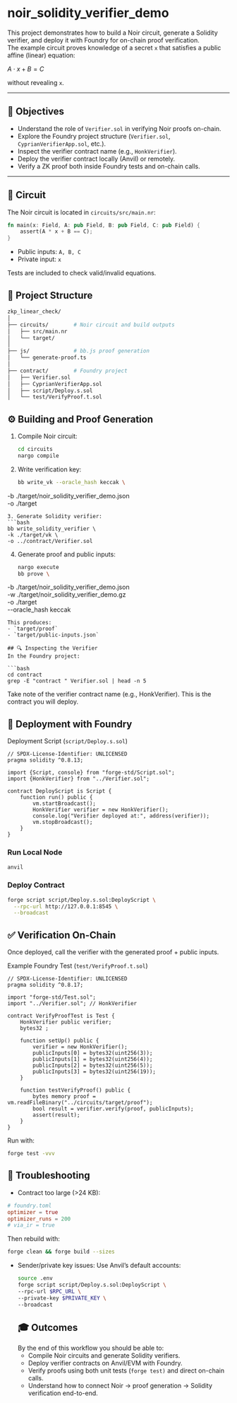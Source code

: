# noir_solidity_verifier_demo

This project demonstrates how to build a Noir circuit, generate a Solidity verifier, and deploy it with Foundry for on-chain proof verification.  
The example circuit proves knowledge of a secret `x` that satisfies a public affine (linear) equation:

$A \cdot x + B = C$

without revealing `x`.

---

## 🎯 Objectives

- Understand the role of `Verifier.sol` in verifying Noir proofs on-chain.  
- Explore the Foundry project structure (`Verifier.sol`, `CyprianVerifierApp.sol`, etc.).  
- Inspect the verifier contract name (e.g., `HonkVerifier`).  
- Deploy the verifier contract locally (Anvil) or remotely.  
- Verify a ZK proof both inside Foundry tests and on-chain calls.  

---

## 📝 Circuit

The Noir circuit is located in `circuits/src/main.nr`:

```rust
fn main(x: Field, A: pub Field, B: pub Field, C: pub Field) {
    assert(A * x + B == C);
}
```
- Public inputs: `A, B, C`
- Private input: `x`

Tests are included to check valid/invalid equations.

## 📁 Project Structure

```bash
zkp_linear_check/
│
├── circuits/        # Noir circuit and build outputs
│   ├── src/main.nr
│   └── target/
│
├── js/              # bb.js proof generation
│   └── generate-proof.ts
│
├── contract/        # Foundry project
│   ├── Verifier.sol
│   ├── CyprianVerifierApp.sol
│   ├── script/Deploy.s.sol
│   └── test/VerifyProof.t.sol

```

## ⚙️ Building and Proof Generation
1. Compile Noir circuit:
   
   ```bash
   cd circuits
   nargo compile
   ```
2. Write verification key:
   
   ```bash
   bb write_vk --oracle_hash keccak \
  -b ./target/noir_solidity_verifier_demo.json \
  -o ./target
   ```
3. Generate Solidity verifier:
 ```bash
 bb write_solidity_verifier \
  -k ./target/vk \
  -o ../contract/Verifier.sol
 ```
4. Generate proof and public inputs:
   ```bash
   nargo execute
   bb prove \
  -b ./target/noir_solidity_verifier_demo.json \
  -w ./target/noir_solidity_verifier_demo.gz \
  -o ./target \
  --oracle_hash keccak
   ```
This produces:
 - `target/proof`
 - `target/public-inputs.json`

## 🔍 Inspecting the Verifier
In the Foundry project:

```bash
cd contract
grep -E "contract " Verifier.sol | head -n 5
```

Take note of the verifier contract name (e.g., HonkVerifier).
This is the contract you will deploy.

## 🚀 Deployment with Foundry
Deployment Script (`script/Deploy.s.sol`)

```solidity
// SPDX-License-Identifier: UNLICENSED
pragma solidity ^0.8.13;

import {Script, console} from "forge-std/Script.sol";
import {HonkVerifier} from "../Verifier.sol";

contract DeployScript is Script {
    function run() public {
        vm.startBroadcast();
        HonkVerifier verifier = new HonkVerifier();
        console.log("Verifier deployed at:", address(verifier));
        vm.stopBroadcast();
    }
}
```
### Run Local Node

```bash
anvil
```
### Deploy Contract

```bash
forge script script/Deploy.s.sol:DeployScript \
  --rpc-url http://127.0.0.1:8545 \
  --broadcast
```

## ✅ Verification On-Chain
Once deployed, call the verifier with the generated proof + public inputs.

Example Foundry Test (`test/VerifyProof.t.sol`)

```solidity
// SPDX-License-Identifier: UNLICENSED
pragma solidity ^0.8.17;

import "forge-std/Test.sol";
import "../Verifier.sol"; // HonkVerifier

contract VerifyProofTest is Test {
    HonkVerifier public verifier;
    bytes32 ;

    function setUp() public {
        verifier = new HonkVerifier();
        publicInputs[0] = bytes32(uint256(3));
        publicInputs[1] = bytes32(uint256(4));
        publicInputs[2] = bytes32(uint256(5));
        publicInputs[3] = bytes32(uint256(19));
    }

    function testVerifyProof() public {
        bytes memory proof = vm.readFileBinary("../circuits/target/proof");
        bool result = verifier.verify(proof, publicInputs);
        assert(result);
    }
}
```

Run with:
```bash
forge test -vvv
```
## 📌 Troubleshooting
- Contract too large (>24 KB):
```toml
# foundry.toml
optimizer = true
optimizer_runs = 200
# via_ir = true
```
Then rebuild with:

```bash
forge clean && forge build --sizes
```
- Sender/private key issues:
  Use Anvil’s default accounts:
  ```bash
  source .env
  forge script script/Deploy.s.sol:DeployScript \
  --rpc-url $RPC_URL \
  --private-key $PRIVATE_KEY \
  --broadcast
  ```
  ## 🎓 Outcomes
  By the end of this workflow you should be able to:
  - Compile Noir circuits and generate Solidity verifiers.
  - Deploy verifier contracts on Anvil/EVM with Foundry.
  - Verify proofs using both unit tests (`forge test)` and direct on-chain calls.
  - Understand how to connect Noir → proof generation → Solidity verification end-to-end.

   
